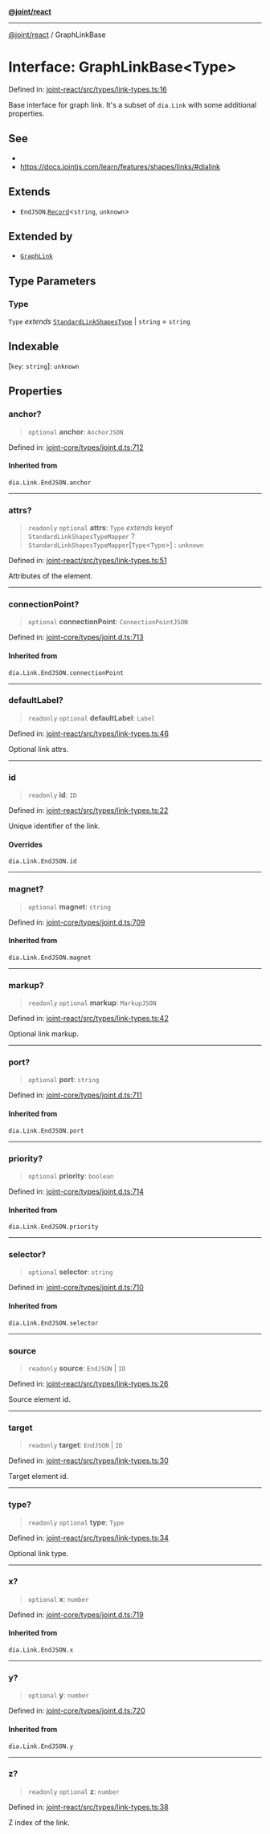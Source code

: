 [**@joint/react**](../README.md)

***

[@joint/react](../README.md) / GraphLinkBase

# Interface: GraphLinkBase\<Type\>

Defined in: [joint-react/src/types/link-types.ts:16](https://github.com/samuelgja/joint/blob/main/packages/joint-react/src/types/link-types.ts#L16)

Base interface for graph link.
It's a subset of `dia.Link` with some additional properties.

## See

 - 
 - https://docs.jointjs.com/learn/features/shapes/links/#dialink

## Extends

- `EndJSON`.[`Record`](https://www.typescriptlang.org/docs/handbook/utility-types.html#recordkeys-type)\<`string`, `unknown`\>

## Extended by

- [`GraphLink`](GraphLink.md)

## Type Parameters

### Type

`Type` *extends* [`StandardLinkShapesType`](../type-aliases/StandardLinkShapesType.md) \| `string` = `string`

## Indexable

\[`key`: `string`\]: `unknown`

## Properties

### anchor?

> `optional` **anchor**: `AnchorJSON`

Defined in: [joint-core/types/joint.d.ts:712](https://github.com/samuelgja/joint/blob/main/packages/joint-core/types/joint.d.ts#L712)

#### Inherited from

`dia.Link.EndJSON.anchor`

***

### attrs?

> `readonly` `optional` **attrs**: `Type` *extends* keyof `StandardLinkShapesTypeMapper` ? `StandardLinkShapesTypeMapper`\[`Type`\<`Type`\>\] : `unknown`

Defined in: [joint-react/src/types/link-types.ts:51](https://github.com/samuelgja/joint/blob/main/packages/joint-react/src/types/link-types.ts#L51)

Attributes of the element.

***

### connectionPoint?

> `optional` **connectionPoint**: `ConnectionPointJSON`

Defined in: [joint-core/types/joint.d.ts:713](https://github.com/samuelgja/joint/blob/main/packages/joint-core/types/joint.d.ts#L713)

#### Inherited from

`dia.Link.EndJSON.connectionPoint`

***

### defaultLabel?

> `readonly` `optional` **defaultLabel**: `Label`

Defined in: [joint-react/src/types/link-types.ts:46](https://github.com/samuelgja/joint/blob/main/packages/joint-react/src/types/link-types.ts#L46)

Optional link attrs.

***

### id

> `readonly` **id**: `ID`

Defined in: [joint-react/src/types/link-types.ts:22](https://github.com/samuelgja/joint/blob/main/packages/joint-react/src/types/link-types.ts#L22)

Unique identifier of the link.

#### Overrides

`dia.Link.EndJSON.id`

***

### magnet?

> `optional` **magnet**: `string`

Defined in: [joint-core/types/joint.d.ts:709](https://github.com/samuelgja/joint/blob/main/packages/joint-core/types/joint.d.ts#L709)

#### Inherited from

`dia.Link.EndJSON.magnet`

***

### markup?

> `readonly` `optional` **markup**: `MarkupJSON`

Defined in: [joint-react/src/types/link-types.ts:42](https://github.com/samuelgja/joint/blob/main/packages/joint-react/src/types/link-types.ts#L42)

Optional link markup.

***

### port?

> `optional` **port**: `string`

Defined in: [joint-core/types/joint.d.ts:711](https://github.com/samuelgja/joint/blob/main/packages/joint-core/types/joint.d.ts#L711)

#### Inherited from

`dia.Link.EndJSON.port`

***

### priority?

> `optional` **priority**: `boolean`

Defined in: [joint-core/types/joint.d.ts:714](https://github.com/samuelgja/joint/blob/main/packages/joint-core/types/joint.d.ts#L714)

#### Inherited from

`dia.Link.EndJSON.priority`

***

### selector?

> `optional` **selector**: `string`

Defined in: [joint-core/types/joint.d.ts:710](https://github.com/samuelgja/joint/blob/main/packages/joint-core/types/joint.d.ts#L710)

#### Inherited from

`dia.Link.EndJSON.selector`

***

### source

> `readonly` **source**: `EndJSON` \| `ID`

Defined in: [joint-react/src/types/link-types.ts:26](https://github.com/samuelgja/joint/blob/main/packages/joint-react/src/types/link-types.ts#L26)

Source element id.

***

### target

> `readonly` **target**: `EndJSON` \| `ID`

Defined in: [joint-react/src/types/link-types.ts:30](https://github.com/samuelgja/joint/blob/main/packages/joint-react/src/types/link-types.ts#L30)

Target element id.

***

### type?

> `readonly` `optional` **type**: `Type`

Defined in: [joint-react/src/types/link-types.ts:34](https://github.com/samuelgja/joint/blob/main/packages/joint-react/src/types/link-types.ts#L34)

Optional link type.

***

### x?

> `optional` **x**: `number`

Defined in: [joint-core/types/joint.d.ts:719](https://github.com/samuelgja/joint/blob/main/packages/joint-core/types/joint.d.ts#L719)

#### Inherited from

`dia.Link.EndJSON.x`

***

### y?

> `optional` **y**: `number`

Defined in: [joint-core/types/joint.d.ts:720](https://github.com/samuelgja/joint/blob/main/packages/joint-core/types/joint.d.ts#L720)

#### Inherited from

`dia.Link.EndJSON.y`

***

### z?

> `readonly` `optional` **z**: `number`

Defined in: [joint-react/src/types/link-types.ts:38](https://github.com/samuelgja/joint/blob/main/packages/joint-react/src/types/link-types.ts#L38)

Z index of the link.
